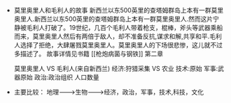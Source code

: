 - 莫里奥里人和毛利人的故事
  新西兰以东500英里的查塔姆群岛上本有一群莫里奥里人.新西兰以东500英里的查塔姆群岛上本有一群莫里奥里人.然而这片宁静被毛利人打破了。19世纪，几百个毛利人带着枪支，棍棒，斧头等武器乘船而来，莫里奥里人然后有两倍于敌人，却不准备反抗,谋求和解,共享和平.毛利人选择了拒绝，大肆屠戮莫里奥里人。莫里奥里人的下场很悲惨，这儿就不过多描述了。
  故事详情见书籍 [[枪炮病菌与钢铁]] 第二章
  
  莫里奥里人 VS 毛利人(来自新西兰)
  经济:狩猎采集 VS 农业
  技术:原始
  军事:武器原始
  政治:政治组织
  人口数量
- 主要比较：
  地理--->生物--->经济，政治，军事，技术,科技，文化